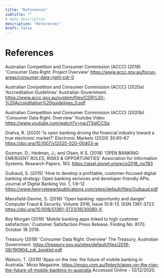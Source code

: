 ```yaml
---
title: "References"
subtitle: ""
# meta description
description: "References"
draft: false
---
```


# References

Australian Competition and Consumer Commission (ACCC) (2018) 'Consumer Data Right: Project Overview' https://www.accc.gov.au/focus-areas/consumer-data-right-cdr-0

Australian Competition and Consumer Commission (ACCC) (2020a) 'Accreditation Guidelines' Australian Government. https://www.accc.gov.au/system/files/CDR%20-%20Accreditation%20guidelines_0.pdf

Australian Competition and Consumer Commission (ACCC) (2020b) 'Consumer Data Right: Overview' Youtube Video https://www.youtube.com/watch?v=nwJTSgICCSg

Dratva, R. (2020) 'Is open banking driving the financial industry toward a true electronic market?' Electronic Markets (2020) 30:65–67 https://doi.org/10.1007/s12525-020-00403-w

Gozman, D.; Hedman, J.; and Olsen, K S. (2018) 'OPEN BANKING: EMERGENT ROLES, RISKS & OPPORTUNITIES' Association for Information Systems. Research Papers. 183. https://aisel.aisnet.org/ecis2018_rp/183

Guibaud, S. (2015) 'How to develop a profitable, customer-focused digital banking strategy: Open banking serivices and developer-friendly APIs. Journal of Digital Banking Vol. 1, 1:6–12 https://www.henrystewartpublications.com/sites/default/files/Guibaud.pdf

Mansfield-Devine, S. (2016) 'Open banking: opportunity and danger' Computer Fraud & Security. Volume 2016, Issue 10:8-13. ISSN 1361-3723. https://doi.org/10.1016/S1361-3723(16)30080-X.

Roy Morgan (2019) 'Mobile banking apps linked to high customer satisfaction.' Customer Satisfaction Press Release. Finding No: 8170. October 18 2019.

Treasury (2018) 'Consumer Data Right: Overview' The Treasury, Australian Government. https://treasury.gov.au/sites/default/files/2019-09/190904_cdr_booklet.pdf

Watson, T. (2019) 'Apps on the rise: the future of mobile banking in Australia.' Mozo Magazine. https://mozo.com.au/fintech/apps-on-the-rise-the-future-of-mobile-banking-in-australia Accessed Online - 13/12/2020.